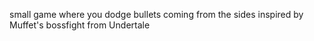 small game where you dodge bullets coming from the sides
inspired by Muffet's bossfight from Undertale
